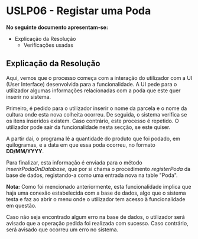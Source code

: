# USLP06 - Registar uma Poda

**No seguinte documento apresentam-se:**
* Explicação da Resolução
  * Verificações usadas

## Explicação da Resolução

Aqui, vemos que o processo começa com a interação do utilizador com a UI (User Interface) desenvolvida para a funcionalidade.
A UI pede para o utilizador algumas informações relacionadas com a poda que este quer inserir no sistema.

Primeiro, é pedido para o utilizador inserir o nome da parcela e o nome da cultura onde esta nova colheita ocorreu. De seguida, o sistema verifica se os itens inseridos existem. Caso contrário, este processo é repetido. O utilizador pode sair da funcionalidade nesta secção, se este quiser.

A partir daí, o programa lê a quantidade do produto que foi podado, em quilogramas, e a data em que essa poda ocorreu, no formato **DD/MM/YYYY**.

Para finalizar, esta informação é enviada para o método *inserirPodaOnDatabase*, que por si chama o procedimento *registerPoda* da base de dados, registando-a como uma entrada nova na table "Poda".

**Nota:** Como foi mencionado anteriormente, esta funcionalidade implica que haja uma conexão estabelecida com a base de dados, algo que o sistema testa e faz ao abrir o menu onde o utilizador tem acesso à funcionalidade em questão.

Caso não seja encontrado algum erro na base de dados, o utilizador será avisado que a operação pedida foi realizada com sucesso. Caso contrário, será avisado que ocorreu um erro no sistema.


